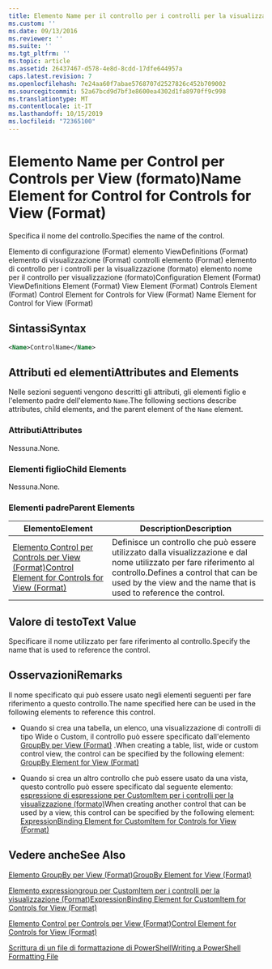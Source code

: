 ```yaml
---
title: Elemento Name per il controllo per i controlli per la visualizzazione (Format) | Microsoft Docs
ms.custom: ''
ms.date: 09/13/2016
ms.reviewer: ''
ms.suite: ''
ms.tgt_pltfrm: ''
ms.topic: article
ms.assetid: 26437467-d578-4e8d-8cdd-17dfe644957a
caps.latest.revision: 7
ms.openlocfilehash: 7e24aa60f7abae5768707d2527826c452b709002
ms.sourcegitcommit: 52a67bcd9d7bf3e8600ea4302d1fa8970ff9c998
ms.translationtype: MT
ms.contentlocale: it-IT
ms.lasthandoff: 10/15/2019
ms.locfileid: "72365100"
---
```

# <a name="name-element-for-control-for-controls-for-view-format"></a><span data-ttu-id="3bf9d-102">Elemento Name per Control per Controls per View (formato)</span><span class="sxs-lookup"><span data-stu-id="3bf9d-102">Name Element for Control for Controls for View (Format)</span></span>

<span data-ttu-id="3bf9d-103">Specifica il nome del controllo.</span><span class="sxs-lookup"><span data-stu-id="3bf9d-103">Specifies the name of the control.</span></span>

<span data-ttu-id="3bf9d-104">Elemento di configurazione (Format) elemento ViewDefinitions (Format) elemento di visualizzazione (Format) controlli elemento (Format) elemento di controllo per i controlli per la visualizzazione (formato) elemento nome per il controllo per visualizzazione (formato)</span><span class="sxs-lookup"><span data-stu-id="3bf9d-104">Configuration Element (Format) ViewDefinitions Element (Format) View Element (Format) Controls Element (Format) Control Element for Controls for View (Format) Name Element for Control for View (Format)</span></span>

## <a name="syntax"></a><span data-ttu-id="3bf9d-105">Sintassi</span><span class="sxs-lookup"><span data-stu-id="3bf9d-105">Syntax</span></span>

```xml
<Name>ControlName</Name>
```

## <a name="attributes-and-elements"></a><span data-ttu-id="3bf9d-106">Attributi ed elementi</span><span class="sxs-lookup"><span data-stu-id="3bf9d-106">Attributes and Elements</span></span>

<span data-ttu-id="3bf9d-107">Nelle sezioni seguenti vengono descritti gli attributi, gli elementi figlio e l'elemento padre dell'elemento `Name`.</span><span class="sxs-lookup"><span data-stu-id="3bf9d-107">The following sections describe attributes, child elements, and the parent element of the `Name` element.</span></span>

### <a name="attributes"></a><span data-ttu-id="3bf9d-108">Attributi</span><span class="sxs-lookup"><span data-stu-id="3bf9d-108">Attributes</span></span>

<span data-ttu-id="3bf9d-109">Nessuna.</span><span class="sxs-lookup"><span data-stu-id="3bf9d-109">None.</span></span>

### <a name="child-elements"></a><span data-ttu-id="3bf9d-110">Elementi figlio</span><span class="sxs-lookup"><span data-stu-id="3bf9d-110">Child Elements</span></span>

<span data-ttu-id="3bf9d-111">Nessuna.</span><span class="sxs-lookup"><span data-stu-id="3bf9d-111">None.</span></span>

### <a name="parent-elements"></a><span data-ttu-id="3bf9d-112">Elementi padre</span><span class="sxs-lookup"><span data-stu-id="3bf9d-112">Parent Elements</span></span>

|<span data-ttu-id="3bf9d-113">Elemento</span><span class="sxs-lookup"><span data-stu-id="3bf9d-113">Element</span></span>|<span data-ttu-id="3bf9d-114">Description</span><span class="sxs-lookup"><span data-stu-id="3bf9d-114">Description</span></span>|
|-------------|-----------------|
|[<span data-ttu-id="3bf9d-115">Elemento Control per Controls per View (Format)</span><span class="sxs-lookup"><span data-stu-id="3bf9d-115">Control Element for Controls for View (Format)</span></span>](./control-element-for-controls-for-view-format.md)|<span data-ttu-id="3bf9d-116">Definisce un controllo che può essere utilizzato dalla visualizzazione e dal nome utilizzato per fare riferimento al controllo.</span><span class="sxs-lookup"><span data-stu-id="3bf9d-116">Defines a control that can be used by the view and the name that is used to reference the control.</span></span>|

## <a name="text-value"></a><span data-ttu-id="3bf9d-117">Valore di testo</span><span class="sxs-lookup"><span data-stu-id="3bf9d-117">Text Value</span></span>

<span data-ttu-id="3bf9d-118">Specificare il nome utilizzato per fare riferimento al controllo.</span><span class="sxs-lookup"><span data-stu-id="3bf9d-118">Specify the name that is used to reference the control.</span></span>

## <a name="remarks"></a><span data-ttu-id="3bf9d-119">Osservazioni</span><span class="sxs-lookup"><span data-stu-id="3bf9d-119">Remarks</span></span>

<span data-ttu-id="3bf9d-120">Il nome specificato qui può essere usato negli elementi seguenti per fare riferimento a questo controllo.</span><span class="sxs-lookup"><span data-stu-id="3bf9d-120">The name specified here can be used in the following elements to reference this control.</span></span>

- <span data-ttu-id="3bf9d-121">Quando si crea una tabella, un elenco, una visualizzazione di controlli di tipo Wide o Custom, il controllo può essere specificato dall'elemento [GroupBy per View (Format)](./groupby-element-for-view-format.md) .</span><span class="sxs-lookup"><span data-stu-id="3bf9d-121">When creating a table, list, wide or custom control view, the control can be specified by the following element: [GroupBy Element for View (Format)](./groupby-element-for-view-format.md)</span></span>

- <span data-ttu-id="3bf9d-122">Quando si crea un altro controllo che può essere usato da una vista, questo controllo può essere specificato dal seguente elemento: [espressione di espressione per CustomItem per i controlli per la visualizzazione (formato)](./expressionbinding-element-for-customitem-for-controls-for-view-format.md)</span><span class="sxs-lookup"><span data-stu-id="3bf9d-122">When creating another control that can be used by a view, this control can be specified by the following element: [ExpressionBinding Element for CustomItem for Controls for View (Format)](./expressionbinding-element-for-customitem-for-controls-for-view-format.md)</span></span>

## <a name="see-also"></a><span data-ttu-id="3bf9d-123">Vedere anche</span><span class="sxs-lookup"><span data-stu-id="3bf9d-123">See Also</span></span>

[<span data-ttu-id="3bf9d-124">Elemento GroupBy per View (Format)</span><span class="sxs-lookup"><span data-stu-id="3bf9d-124">GroupBy Element for View (Format)</span></span>](./groupby-element-for-view-format.md)

[<span data-ttu-id="3bf9d-125">Elemento expressiongroup per CustomItem per i controlli per la visualizzazione (Format)</span><span class="sxs-lookup"><span data-stu-id="3bf9d-125">ExpressionBinding Element for CustomItem for Controls for View (Format)</span></span>](./expressionbinding-element-for-customitem-for-controls-for-view-format.md)

[<span data-ttu-id="3bf9d-126">Elemento Control per Controls per View (Format)</span><span class="sxs-lookup"><span data-stu-id="3bf9d-126">Control Element for Controls for View (Format)</span></span>](./control-element-for-controls-for-view-format.md)

[<span data-ttu-id="3bf9d-127">Scrittura di un file di formattazione di PowerShell</span><span class="sxs-lookup"><span data-stu-id="3bf9d-127">Writing a PowerShell Formatting File</span></span>](./writing-a-powershell-formatting-file.md)
